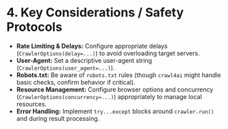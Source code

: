 # 4. Key Considerations / Safety Protocols

*   **Rate Limiting & Delays:** Configure appropriate delays (`CrawlerOptions(delay=...)`) to avoid overloading target servers.
*   **User-Agent:** Set a descriptive user-agent string (`CrawlerOptions(user_agent=...)`).
*   **Robots.txt:** Be aware of `robots.txt` rules (though `crawl4ai` might handle basic checks, confirm behavior if critical).
*   **Resource Management:** Configure browser options and concurrency (`CrawlerOptions(concurrency=...)`) appropriately to manage local resources.
*   **Error Handling:** Implement `try...except` blocks around `crawler.run()` and during result processing.